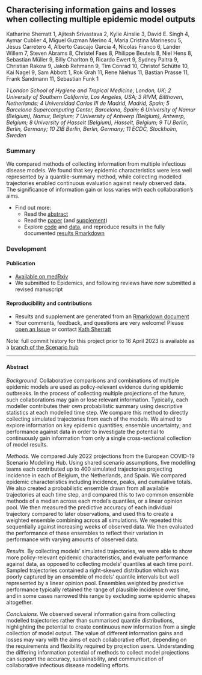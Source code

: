 
## Characterising information gains and losses when collecting multiple epidemic model outputs

Katharine Sherratt 1, Ajitesh Srivastava 2, Kylie Ainslie 3, David E. Singh 4, Aymar Cublier 4, Miguel Guzman Merino 4, Maria Cristina Marinescu 5, Jesus Carretero 4, Alberto Cascajo Garcia 4, Nicolas Franco 6, Lander Willem 7, Steven Abrams 8, Christel Faes 8, Philippe Beutels 8, Niel Hens 8, Sebastian Müller 9, Billy Charlton 9, Ricardo Ewert 9, Sydney Paltra 9, Christian Rakow 9, Jakob Rehmann 9, Tim Conrad 10, Christof Schütte 10, Kai Nagel 9, Sam Abbott 1, Rok Grah 11, Rene Niehus 11, Bastian Prasse 11, Frank Sandmann 11, Sebastian Funk 1

_1 London School of Hygiene and Tropical Medicine, London, UK; 2 University of Southern California, Los Angeles, USA; 3 RIVM, Bilthoven, Netherlands; 4 Universidad Carlos III de Madrid, Madrid, Spain; 5 Barcelona Supercomputing Center, Barcelona, Spain; 6 University of Namur (Belgium), Namur, Belgium; 7 University of Antwerp (Belgium), Antwerp, Belgium; 8 University of Hasselt (Belgium), Hasselt, Belgium; 9 TU Berlin, Berlin, Germany; 10 ZIB Berlin, Berlin, Germany; 11 ECDC, Stockholm, Sweden_

### Summary
We compared methods of collecting information from multiple infectious disease models. We found that key epidemic characteristics were less well represented by a quantile-summary method, while collecting modelled trajectories enabled continuous evaluation against newly observed data. The significance of information gain or loss varies with each collaboration’s aims.

- Find out more:
   - Read the [abstract](#abstract)
   - Read the [paper](output/submission-latest/REV1_Characterising-information-loss.pdf) (and [supplement](output/submission-latest/Supplement.pdf))
   - Explore [code](code) and [data](data), and reproduce results in the fully documented [results Rmarkdown](output/results.Rmd)

### Development

#### Publication

- [Available on medRxiv](https://www.medrxiv.org/content/10.1101/2023.07.05.23292245v2)
- We submitted to Epidemics, and following reviews have now submitted a revised manuscript

#### Reproducibility and contributions

- Results and supplement are generated from an [Rmarkdown document](https://github.com/covid19-forecast-hub-europe/covid19-scenario-hub-europe/blob/analysis/analysis/output/results.rmd)
- Your comments, feedback, and questions are very welcome! Please [open an Issue](https://github.com/covid19-forecast-hub-europe/aggregation-info-loss/issues) or contact [Kath Sherratt](https://github.com/kathsherratt)

Note: full commit history for this project prior to 16 April 2023 is available as a [branch of the Scenario hub](https://github.com/covid19-forecast-hub-europe/covid19-scenario-hub-europe/tree/analysis/analysis)

---

#### Abstract

*Background.* Collaborative comparisons and combinations of multiple epidemic models are used as policy-relevant evidence during epidemic outbreaks. In the process of collecting multiple projections of the future, such collaborations may gain or lose relevant information. Typically, each modeller contributes their own probabilistic summary using descriptive statistics at each modelled time step. We compare this method to directly collecting simulated trajectories from each of the models. We aimed to explore information on key epidemic quantities; ensemble uncertainty; and performance against data in order to investigate the potential to continuously gain information from only a single cross-sectional collection of model results.

*Methods.* We compared July 2022 projections from the European COVID-19 Scenario Modelling Hub. Using shared scenario assumptions, five modelling teams each contributed up to 400 simulated trajectories projecting incidence in each of Belgium, the Netherlands, and Spain. We compared epidemic characteristics including incidence, peaks, and cumulative totals. We also created a probabilistic ensemble drawn from all available trajectories at each time step, and compared this to two common ensemble methods of a median across each model’s quantiles, or a linear opinion pool. We then measured the predictive accuracy of each individual trajectory compared to later observations, and used this to create a weighted ensemble combining across all simulations. We repeated this sequentially against increasing weeks of observed data. We then evaluated the performance of these ensembles to reflect their variation in performance with varying amounts of observed data. 

*Results.* By collecting models’ simulated trajectories, we were able to show more policy-relevant epidemic characteristics, and evaluate performance against data, as opposed to collecting models’ quantiles at each time point. Sampled trajectories contained a right-skewed distribution which was poorly captured by an ensemble of models’ quantile intervals but well represented by a linear opinion pool. Ensembles weighted by predictive performance typically retained the range of plausible incidence over time, and in some cases narrowed this range by excluding some epidemic shapes altogether.

*Conclusions.* We observed several information gains from collecting modelled trajectories rather than summarised quantile distributions, highlighting the potential to create continuous new information from a single collection of model output. The value of different information gains and losses may vary with the aims of each collaborative effort, depending on the requirements and flexibility required by projection users. Understanding the differing information potential of methods to collect model projections can support the accuracy, sustainability, and communication of collaborative infectious disease modelling efforts. 
